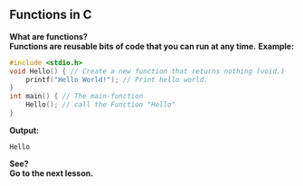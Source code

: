 Functions in C
--------------
**What are functions?**\
**Functions are reusable bits of code that you can run at any time.**
**Example:**
```C
#include <stdio.h>
void Hello() { // Create a new function that returns nothing (void.)
    printf("Hello World!"); // Print hello world.
}
int main() { // The main-function
    Hello(); // call the Function "Hello"
}
```
**Output:**
```
Hello
```
**See?**\
**Go to the next lesson.**